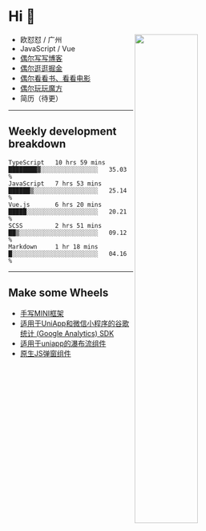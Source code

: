 # Hi 👋

[<img align="right" width="50%" src="https://github-readme-stats.vercel.app/api?username=OUDUIDUI&theme=dark&show_icons=true">](https://metrics.lecoq.io/OUDUIDUI?template=classic&#41;)


-   欧怼怼 / 广州
-   JavaScript / Vue
-   [偶尔写写博客](OUDUIDUI.cn)
-   [偶尔逛逛掘金](https://juejin.cn/user/4309700183594366)
-   [偶尔看看书、看看电影](https://www.yuque.com/books/share/3ee1684b-8e19-4849-b5aa-13d1813ded6d)
-   [偶尔玩玩魔方](https://cubing.com/results/person/2014OUSH01)
-   简历（待更）

---

##  Weekly development breakdown

<!--START_SECTION:waka-->
```text
TypeScript   10 hrs 59 mins  ████████▓░░░░░░░░░░░░░░░░   35.03 % 
JavaScript   7 hrs 53 mins   ██████▒░░░░░░░░░░░░░░░░░░   25.14 % 
Vue.js       6 hrs 20 mins   █████░░░░░░░░░░░░░░░░░░░░   20.21 % 
SCSS         2 hrs 51 mins   ██▒░░░░░░░░░░░░░░░░░░░░░░   09.12 % 
Markdown     1 hr 18 mins    █░░░░░░░░░░░░░░░░░░░░░░░░   04.16 % 
```
<!--END_SECTION:waka-->



---

##  Make some Wheels

- [手写MINI框架](https://github.com/OUDUIDUI/mini)
- [适用于UniApp和微信小程序的谷歌统计 (Google Analytics) SDK](https://github.com/OUDUIDUI/ga-tracker)
- [适用于uniapp的瀑布流组件](https://github.com/OUDUIDUI/uniapp_waterfalls_flow)
- [原生JS弹窗组件](https://github.com/OUDUIDUI/notice-kit)


